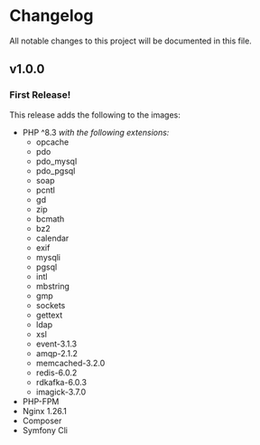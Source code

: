 # Changelog
All notable changes to this project will be documented in this file.

## v1.0.0
### First Release!
This release adds the following to the images:
- PHP ^8.3 _with the following extensions:_
  - opcache
  - pdo
  - pdo_mysql
  - pdo_pgsql
  - soap
  - pcntl
  - gd
  - zip
  - bcmath
  - bz2
  - calendar
  - exif
  - mysqli
  - pgsql
  - intl
  - mbstring
  - gmp
  - sockets
  - gettext
  - ldap
  - xsl
  - event-3.1.3
  - amqp-2.1.2
  - memcached-3.2.0
  - redis-6.0.2
  - rdkafka-6.0.3
  - imagick-3.7.0
- PHP-FPM
- Nginx 1.26.1
- Composer
- Symfony Cli
